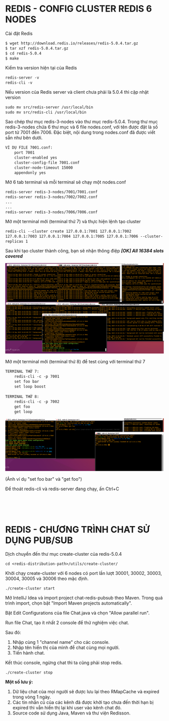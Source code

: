 # REDIS - CONFIG CLUSTER REDIS 6 NODES

Cài đặt Redis
```
$ wget http://download.redis.io/releases/redis-5.0.4.tar.gz
$ tar xzf redis-5.0.4.tar.gz
$ cd redis-5.0.4
$ make
```

Kiểm tra version hiện tại của Redis
```
redis-server -v
redis-cli -v
```

Nếu version của Redis server và client chưa phải là 5.0.4 thì cập nhật version
```
sudo mv src/redis-server /usr/local/bin
sudo mv src/redis-cli /usr/local/bin
```

Sao chép thư mục redis-3-nodes vào thư mục redis-5.0.4. Trong thư mục redis-3-nodes chứa 6 thư mục và 6 file nodes.conf, với tên được đặt là số port từ 7001 đến 7006. Đặc biệt, nội dung trong nodes.conf đã được viết sẵn như bên dưới.
```
VÍ DỤ FILE 7001.conf:
    port 7001
    cluster-enabled yes
    cluster-config-file 7001.conf
    cluster-node-timeout 15000
    appendonly yes
```

Mở 6 tab terminal và mỗi terminal sẽ chạy một nodes.conf 
```
redis-server redis-3-nodes/7001/7001.conf
redis-server redis-3-nodes/7002/7002.conf
...
...
redis-server redis-3-nodes/7006/7006.conf
```

Mở một terminal mới (terminal thứ 7) và thực hiện lệnh tạo cluster
```
redis-cli --cluster create 127.0.0.1:7001 127.0.0.1:7002 127.0.0.1:7003 127.0.0.1:7004 127.0.0.1:7005 127.0.0.1:7006 --cluster-replicas 1
```

Sau khi tạo cluster thành công, bạn sẽ nhận thông điệp ***[OK] All 16384 slots covered***

![Node_Config_Image](images/1.jpg)

Mở một terminal mới (terminal thứ 8) để test cùng với terminal thứ 7
```
TERMINAL THỨ 7:
    redis-cli -c -p 7001
    set foo bar
    set loop boost

TERMINAL THỨ 8:
    redis-cli -c -p 7002
    get foo
    get loop
```

![Result_Image](images/2.jpg)

(Ảnh ví dụ "set foo bar" và "get foo")

Để thoát redis-cli và redis-server đang chạy, ấn Ctrl+C

<br/><br/><br/>

# REDIS - CHƯƠNG TRÌNH CHAT SỬ DỤNG PUB/SUB

Dịch chuyển đến thư mục create-cluster của redis-5.0.4
```
cd <redis-distribution-path>/utils/create-cluster/
```

Khởi chạy create-cluster với 6 nodes có port lần lượt 30001, 30002, 30003, 30004, 30005 và 30006 theo mặc định.
```
./create-cluster start
```

Mở IntelliJ Idea và import project chat-redis-pubsub theo Maven. Trong quá trình import, chọn bật "Import Maven projects automatically".

Bật Edit Configurations của file Chat.java và chọn "Allow parallel run".

Run file Chat, tạo ít nhất 2 console để thử nghiệm việc chat.

Sau đó:
1. Nhập cùng 1 "channel name" cho các console. 
2. Nhập tên hiển thị của mình để chat cùng mọi người.
3. Tiến hành chat.

Kết thúc console, ngừng chat thì ta cũng phải stop redis.
```
./create-cluster stop
```

**Một số lưu ý:**
1. Dữ liệu chat của mọi người sẽ được lưu lại theo RMapCache và expired trong vòng 1 ngày.
2. Các tin nhắn cũ của các kênh đã được khởi tạo chưa đến thời hạn bị expired thì vẫn hiển thị lại khi user vào kênh chat đó.
3. Source code sử dụng Java, Maven và thư viện Redisson.